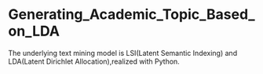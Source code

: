 # Generating_Academic_Topic_Based_on_LDA
The underlying text mining model is LSI(Latent Semantic Indexing) and LDA(Latent Dirichlet Allocation),realized with Python.<br/>
